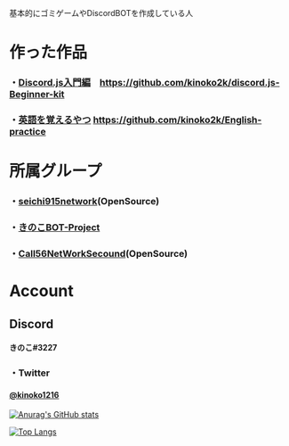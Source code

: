 基本的にゴミゲームやDiscordBOTを作成している人

# 作った作品
### ・[Discord.js入門編](https://github.com/kinoko2k/discord.js-Beginner-kit)　https://github.com/kinoko2k/discord.js-Beginner-kit
### ・[英語を覚えるやつ](https://github.com/kinoko2k/English-practice) https://github.com/kinoko2k/English-practice

# 所属グループ
### ・[seichi915network](https://github.com/seichi915Network)(OpenSource)
### ・[きのこBOT-Project]()
### ・[Call56NetWorkSecound](https://github.com/Call56NetWork2-Plugin)(OpenSource)


# Account
## Discord
#### きのこ#3227
### ・Twitter
#### [@kinoko1216](https://twitter.com/kinoko1216)

[![Anurag's GitHub stats](https://github-readme-stats.vercel.app/api?username=kinoko2k)](https://github.com/kinoko2k/github-readme-stats)

[![Top Langs](https://github-readme-stats.vercel.app/api/top-langs/?username=kinoko2k)](https://github.com/kinoko2k/github-readme-stats)
